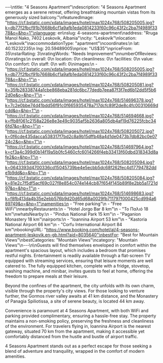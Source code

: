 ---\ntitle: "4 Seasons Apartment"\ndescription: "4 Seasons Apartment emerges as a serene retreat, offering breathtaking mountain vistas from its generously sized balcony."\nfeaturedImage: "https://cf.bstatic.com/xdata/images/hotel/max1024x768/508205005.jpg?k=db77f2fbcf91b7668b6cf1a9afb1eda0814233f60c96c43f2c2ba7f4989f3378&o=&hp=1"\nlanguage: en\nslug: 4-seasons-apartment\naddress: "Rruga Manol Nako, 7402 Leskovik, Albania"\ncity: "Leskovik"\nlocation: "Leskovik"\naccommodationType: "apartment"\ncoordinates:\n  lat: 40.15232235\n  lng: 20.59489005\nprice: "US$35"\npriceFrom: 35\nstarRating: 3\nratingWords: "Needs Improvement"\nnumberOfReviews: 0\nratings:\n  overall: 0\n  location: 0\n  cleanliness: 0\n  facilities: 0\n  value: 0\n  comfort: 0\n  staff: 0\n  wifi: 0\nimages:\n  - "https://cf.bstatic.com/xdata/images/hotel/max1024x768/508205005.jpg?k=db77f2fbcf91b7668b6cf1a9afb1eda0814233f60c96c43f2c2ba7f4989f3378&o=&hp=1"\n  - "https://cf.bstatic.com/xdata/images/hotel/max1024x768/508205081.jpg?k=35fb28338744a1cbe868eba281dc6bc77dedb7eea87f3f7ed6b12dd5f5b62d0e&o=&hp=1"\n  - "https://cf.bstatic.com/xdata/images/hotel/max1024x768/514696378.jpg?k=7c2e0bbe74d41bdd56f91c0f665935478a717dcfc89f2de8c4fc00310669dcdd&o=&hp=1"\n  - "https://cf.bstatic.com/xdata/images/hotel/max1024x768/514694668.jpg?k=ffb8f061c2158a226e8e3e49c9035af5b2636a805db4af19d76225fcbc346fd7&o=&hp=1"\n  - "https://cf.bstatic.com/xdata/images/hotel/max1024x768/508205072.jpg?k=0f6cde435dacca538317f7bd2c8a9b15dffb48a4d1de0473b7db82bc0e0724c2&o=&hp=1"\n  - "https://cf.bstatic.com/xdata/images/hotel/max1024x768/514697964.jpg?k=cf3a4c399d0b14f19a5b0fc5460cfc6014266f4eb33413f60dbd318343d8afe2&o=&hp=1"\n  - "https://cf.bstatic.com/xdata/images/hotel/max1024x768/508205094.jpg?k=0643393d4700336cd15045739be4e5ecbb5dc68f262fec4d17794782dde1b9dd&o=&hp=1"\n  - "https://cf.bstatic.com/xdata/images/hotel/max1024x768/508205084.jpg?k=81e2c7f5df5acf69c027f8e854c074e144cb87f654f145b89f8e2bb5a1721d97&o=&hp=1"\n  - "https://cf.bstatic.com/xdata/images/hotel/max1024x768/514698683.jpg?k=f8fb413da4b35e2ebb576b9d20d65d68a0029fb711797f000425cd994a689749&o=&hp=1"\namenities:\n  - "Free parking"\n  - "Free WiFi"\nnearbyRestaurants:\n  - "Hotel Jorgo Bar 8 km"\n  - "Το Παλιό 18 km"\nwhatsNearby:\n  - "Pindus National Park 15 km"\n  - "Paganion Monastery 18 km"\nairports:\n  - "Ioannina Airport 53 km"\n  - "Kastoria National Airport 66 km"\n  - "Corfu International Airport 84 km"\nbookingURL: "https://www.booking.com/hotel/al/4-seasons-apartment-leskovik.en-gb.html?aid=8035640"\nbestFor: "Best for Mountain Views"\nbestCategories: "Mountain Views"\ncategory: "Mountain Views"\n---\n\nGuests will find themselves enveloped in comfort within the apartment's spacious layout, which includes a bedroom that promises restful nights. Entertainment is readily available through a flat-screen TV equipped with streaming services, ensuring that leisure moments are well catered to. The fully equipped kitchen, complete with a fridge, stovetop, washing machine, and minibar, invites guests to feel at home, offering the freedom to prepare meals at their leisure.

Beyond the confines of the apartment, the city unfolds with its own charm, visible through the property's city views. For those looking to venture further, the Gormos river valley awaits at 41 km distance, and the Monastery of Panagia Spiliotissa, a site of serene beauty, is located 44 km away. 

Convenience is paramount at 4 Seasons Apartment, with both WiFi and parking provided complimentary, ensuring a hassle-free stay. The property maintains a non-smoking policy, preserving the freshness and cleanliness of the environment. For travelers flying in, Ioannina Airport is the nearest gateway, situated 70 km from the apartment, making it accessible yet comfortably distanced from the hustle and bustle of airport traffic.

4 Seasons Apartment stands out as a perfect escape for those seeking a blend of adventure and tranquility, wrapped in the comfort of modern amenities.